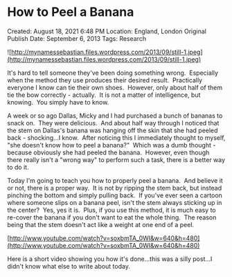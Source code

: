 # How to Peel a Banana

Created: August 18, 2021 6:48 PM
Location: England, London
Original Publish Date: September 6, 2013
Tags: Research

![http://mynamessebastian.files.wordpress.com/2013/09/still-1.jpeg](http://mynamessebastian.files.wordpress.com/2013/09/still-1.jpeg)

It's hard to tell someone they've been doing something wrong.  Especially when the method they use produces their desired result.  Practically everyone I know can tie their own shoes.  However, only about half of them tie the bow correctly - actually.  It is not a matter of intelligence, but knowing.  You simply have to know.

A week or so ago Dallas, Micky and I had purchased a bunch of bananas to snack on.  They were delicious.  And about half way through I noticed that the stem on Dallas's banana was hanging off the skin that she had peeled back - shocking...I know.  After noticing this I immediately thought to myself, "she doesn't know how to peel a banana?"  Which was a dumb thought - because obviously she had peeled the banana.  However, even though there really isn't a "wrong way" to perform such a task, there is a better way to do it.

Today I'm going to teach you how to properly peel a banana.  And believe it or not, there is a proper way.  It is not by ripping the stem back, but instead pinching the bottom and simply pulling back.  If you've ever seen a cartoon where someone slips on a banana peel, isn't the stem always sticking up in the center?  Yes, yes it is.  Plus, if you use this method, it is much easy to re-cover the banana if you don't want to eat the whole thing.  The reason being that the stem doesn't act like a weight at one end of a peel.

[http://www.youtube.com/watch?v=soxbmTA_0WI&w=640&h=480](http://www.youtube.com/watch?v=soxbmTA_0WI&w=640&h=480)

Here is a short video showing you how it's done...this was a silly post...I didn't know what else to write about today.